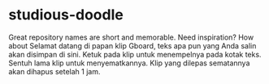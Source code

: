 # studious-doodle
Great repository names are short and memorable. Need inspiration? How about
Selamat datang di papan klip Gboard, teks apa pun yang Anda salin akan disimpan di sini.
Ketuk pada klip untuk menempelnya pada kotak teks.
Sentuh lama klip untuk menyematkannya. Klip yang dilepas sematannya akan dihapus setelah 1 jam.
